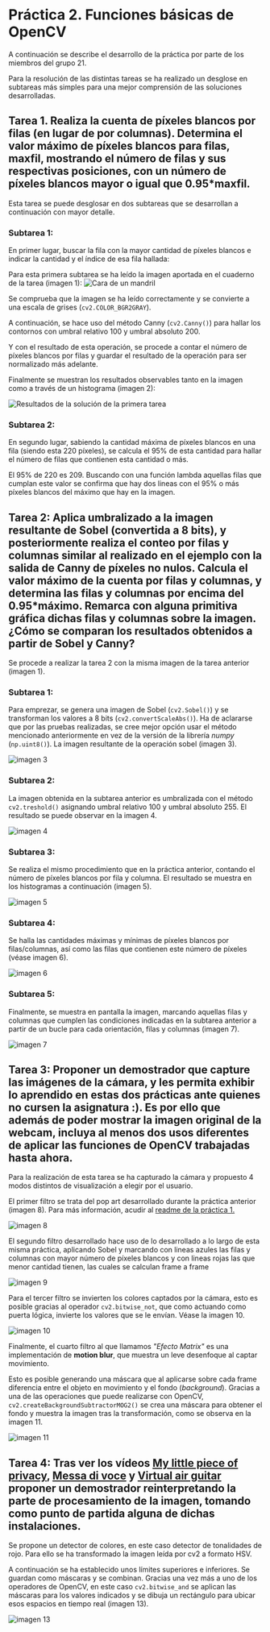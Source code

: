# Práctica 2. Funciones básicas de OpenCV

A continuación se describe el desarrollo de la práctica por parte de los miembros del grupo 21.

Para la resolución de las distintas tareas se ha realizado un desglose en subtareas más simples para una mejor comprensión de las soluciones desarrolladas.

## Tarea 1. Realiza la cuenta de píxeles blancos por filas (en lugar de por columnas). Determina el valor máximo de píxeles blancos para filas, maxfil, mostrando el número de filas y sus respectivas posiciones, con un número de píxeles blancos mayor o igual que 0.95*maxfil.

Esta tarea se puede desglosar en dos subtareas que se desarrollan a continuación con mayor detalle.

### Subtarea 1:

En primer lugar, buscar la fila con la mayor cantidad de píxeles blancos e indicar la cantidad y el índice de esa fila hallada:

Para esta primera subtarea se ha leído la imagen aportada en el cuaderno de la tarea (imagen 1):
![Cara de un mandril](./Material_P2/mandril.jpg "imagen 1")

Se comprueba que la imagen se ha leído correctamente y se convierte a una escala de grises (``cv2.COLOR_BGR2GRAY``).

A continuación, se hace uso del método Canny (``cv2.Canny()``) para hallar los contornos con umbral relativo 100 y umbral absoluto 200.

Y con el resultado de esta operación, se procede a contar el número de píxeles blancos por filas y guardar el resultado de la operación para ser normalizado más adelante.

Finalmente se muestran los resultados observables tanto en la imagen como a través de un histograma (imagen 2): 

![Resultados de la solución de la primera tarea](/Practica_2/imagen2.png "imagen 2")

### Subtarea 2:

En segundo lugar, sabiendo la cantidad máxima de píxeles blancos en una fila (siendo esta 220 píxeles), se calcula el 95% de esta cantidad para hallar el número de filas que contienen esta cantidad o más.

El 95% de 220 es 209. Buscando con una función lambda aquellas filas que cumplan este valor se confirma que hay dos lineas con el 95% o más píxeles blancos del máximo que hay en la imagen.

## Tarea 2: Aplica umbralizado a la imagen resultante de Sobel (convertida a 8 bits), y posteriormente realiza el conteo por filas y columnas similar al realizado en el ejemplo con la salida de Canny de píxeles no nulos. Calcula el valor máximo de la cuenta por filas y columnas, y determina las filas y columnas por encima del 0.95*máximo. Remarca con alguna primitiva gráfica dichas filas y columnas sobre la imagen. ¿Cómo se comparan los resultados obtenidos a partir de Sobel y Canny?


Se procede a realizar la tarea 2 con la misma imagen de la tarea anterior (imagen 1).

### Subtarea 1:

Para emprezar, se genera una imagen de Sobel (``cv2.Sobel()``) y se transforman los valores a 8 bits (``cv2.convertScaleAbs()``). Ha de aclararse que por las pruebas realizadas, se cree mejor opción usar el método mencionado anteriormente en vez de la versión de la librería _numpy_ (``np.uint8()``). La imagen resultante de la operación sobel (imagen 3).

![](/Practica_2/imagen3.png "imagen 3")

### Subtarea 2:

La imagen obtenida en la subtarea anterior es umbralizada con el método ``cv2.treshold()`` asignando umbral relativo 100 y umbral absoluto 255. El resultado se puede observar en la imagen 4.

![](/Practica_2/imagen4.png "imagen 4")

### Subtarea 3:

Se realiza el mismo procedimiento que en la práctica anterior, contando el número de píxeles blancos por fila y columna. El resultado se muestra en los histogramas a continuación (imagen 5).

![](/Practica_2/imagen5.png "imagen 5")

### Subtarea 4:

Se halla las cantidades máximas y mínimas de píxeles blancos por filas/columnas, así como las filas que contienen este número de píxeles (véase imagen 6).

![](/Practica_2/imagen6.png "imagen 6")

### Subtarea 5:

Finalmente, se muestra en pantalla la imagen, marcando aquellas filas y columnas que cumplen las condiciones indicadas en la subtarea anterior a partir de un bucle para cada orientación, filas y columnas (imagen 7).

![](/Practica_2/imagen7.png "imagen 7")

## Tarea 3: Proponer un demostrador que capture las imágenes de la cámara, y les permita exhibir lo aprendido en estas dos prácticas ante quienes no cursen la asignatura :). Es por ello que además de poder mostrar la imagen original de la webcam, incluya al menos dos usos diferentes de aplicar las funciones de OpenCV trabajadas hasta ahora.

Para la realización de esta tarea se ha capturado la cámara y propuesto 4 modos distintos de visualización a elegir por el usuario.

El primer filtro se trata del pop art desarrollado durante la práctica anterior (imagen 8). Para más información, acudir al [readme de la práctica 1.](/Practica_1/Practica1.md)

![](/Practica_2/imagen8.png "imagen 8")

El segundo filtro desarrollado hace uso de lo desarrollado a lo largo de esta misma práctica, aplicando Sobel y marcando con lineas azules las filas y columnas con mayor número de píxeles blancos y con lineas rojas las que menor cantidad tienen, las cuales se calculan frame a frame

![](/Practica_2/imagen9.png "imagen 9")

Para el tercer filtro se invierten los colores captados por la cámara, esto es posible gracias al operador ``cv2.bitwise_not``, que como actuando como puerta lógica, invierte los valores que se le envían. Véase la imagen 10.


![](/Practica_2/imagen10.png "imagen 10")

Finalmente, el cuarto filtro al que llamamos _"Efecto Matrix"_ es una implementación de **motion blur**, que muestra un leve desenfoque al captar movimiento. 

Esto es posible generando una máscara que al aplicarse sobre cada frame diferencia entre el objeto en movimiento y el fondo (_background_). Gracias a una de las operaciones que puede realizarse con OpenCV, ``cv2.createBackgroundSubtractorMOG2()`` se crea una máscara para obtener el fondo y muestra la imagen tras la transformación, como se observa en la imagen 11.

![](/Practica_2/imagen11.png "imagen 11")


## Tarea 4: Tras ver los vídeos [My little piece of privacy](https://www.niklasroy.com/project/88/my-little-piece-of-privacy), [Messa di voce](https://youtu.be/GfoqiyB1ndE?feature=shared) y [Virtual air guitar](https://youtu.be/FIAmyoEpV5c?feature=shared) proponer un demostrador reinterpretando la parte de procesamiento de la imagen, tomando como punto de partida alguna de dichas instalaciones. 

Se propone un detector de colores, en este caso detector de tonalidades de rojo. Para ello se ha transformado la imagen leída por cv2 a formato HSV.

A continuación se ha establecido unos límites superiores e inferiores. Se guardan como máscaras y se combinan. Gracias una vez más a uno de los operadores de OpenCV, en este caso ``cv2.bitwise_and`` se aplican las máscaras para los valores indicados y se dibuja un rectángulo para ubicar esos espacios en tiempo real (imagen 13).

![](/Practica_2/imagen13.png "imagen 13")


